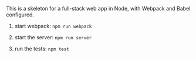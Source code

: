 This is a skeleton for a full-stack web app in Node, with Webpack and Babel configured.

1. start webpack:
   `npm run webpack`

2. start the server:
   `npm run server`

3. run the tests:
   `npm test`
